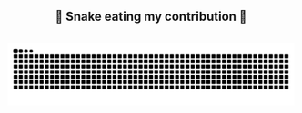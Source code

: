 <div align="center">
  <h2>🐍 Snake eating my contribution 🐍</h2>
  <br>
  <img alt="snake eating my contribution" src="https://github.com/vietvh-3042/vietvh-3042/blob/output/github-contribution-grid-snake.svg">
  <br>
  <br>
  <br>
</div>
